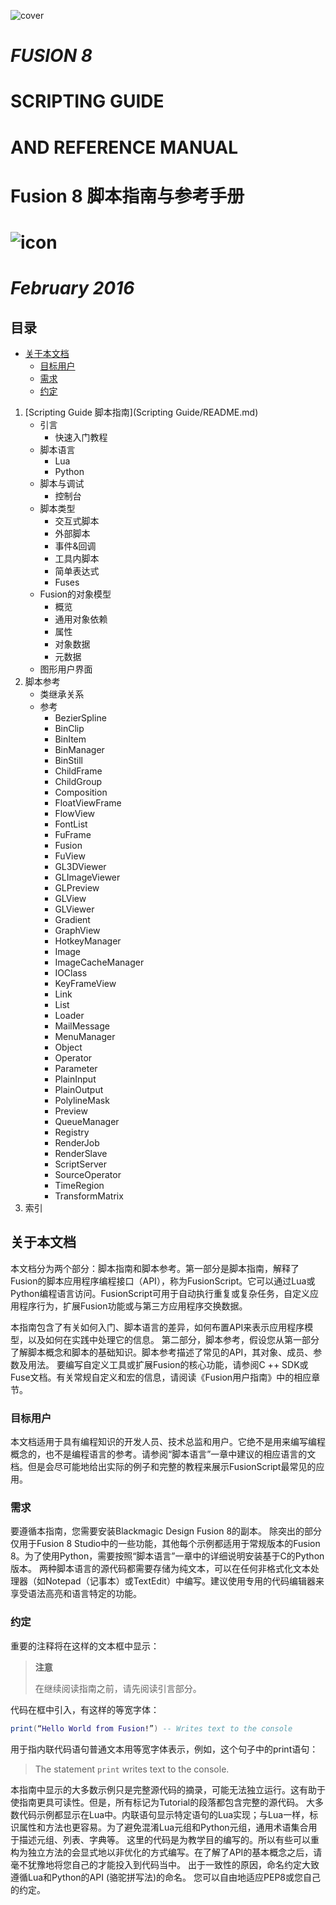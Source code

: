 ![cover](images/cover.jpg)

# *FUSION 8*

# SCRIPTING GUIDE

# AND REFERENCE MANUAL

# Fusion 8 脚本指南与参考手册

# ![icon](images/icon.jpg)

# *February 2016*

<div STYLE="page-break-after: always;"></div>

## 目录

- [关于本文档](#关于本文档)
  - [目标用户](#目标用户)
  - [需求](#需求)
  - [约定](#约定)

1. [Scripting Guide 脚本指南](Scripting Guide/README.md)
   - 引言
     - 快速入门教程
   - 脚本语言
     - Lua
     - Python
   - 脚本与调试
     - 控制台
   - 脚本类型
     - 交互式脚本
     - 外部脚本
     - 事件&回调
     - 工具内脚本
     - 简单表达式
     - Fuses
   - Fusion的对象模型
     - 概览
     - 通用对象依赖
     - 属性
     - 对象数据
     - 元数据
   - 图形用户界面
2. 脚本参考
   - 类继承关系
   - 参考
     - BezierSpline
     - BinClip
     - BinItem
     - BinManager
     - BinStill
     - ChildFrame
     - ChildGroup
     - Composition
     - FloatViewFrame
     - FlowView
     - FontList
     - FuFrame
     - Fusion
     - FuView
     - GL3DViewer
     - GLImageViewer
     - GLPreview
     - GLView
     - GLViewer
     - Gradient
     - GraphView
     - HotkeyManager
     - Image
     - ImageCacheManager
     - IOClass
     - KeyFrameView
     - Link
     - List
     - Loader
     - MailMessage
     - MenuManager
     - Object
     - Operator
     - Parameter
     - PlainInput
     - PlainOutput
     - PolylineMask
     - Preview
     - QueueManager
     - Registry
     - RenderJob
     - RenderSlave
     - ScriptServer
     - SourceOperator
     - TimeRegion
     - TransformMatrix
3. 索引

## 关于本文档

本文档分为两个部分：脚本指南和脚本参考。第一部分是脚本指南，解释了Fusion的脚本应用程序编程接口（API），称为FusionScript。它可以通过Lua或Python编程语言访问。FusionScript可用于自动执行重复或复杂任务，自定义应用程序行为，扩展Fusion功能或与第三方应用程序交换数据。

本指南包含了有关如何入门、脚本语言的差异，如何布置API来表示应用程序模型，以及如何在实践中处理它的信息。
第二部分，脚本参考，假设您从第一部分了解脚本概念和脚本的基础知识。脚本参考描述了常见的API，其对象、成员、参数及用法。
要编写自定义工具或扩展Fusion的核心功能，请参阅C ++ SDK或Fuse文档。有关常规自定义和宏的信息，请阅读《Fusion用户指南》中的相应章节。

### 目标用户

本文档适用于具有编程知识的开发人员、技术总监和用户。它绝不是用来编写编程概念的，也不是编程语言的参考。请参阅“脚本语言”一章中建议的相应语言的文档。但是会尽可能地给出实际的例子和完整的教程来展示FusionScript最常见的应用。

### 需求

要遵循本指南，您需要安装Blackmagic Design Fusion 8的副本。
除突出的部分仅用于Fusion 8 Studio中的一些功能，其他每个示例都适用于常规版本的Fusion 8。为了使用Python，需要按照“脚本语言”一章中的详细说明安装基于C的Python版本。
两种脚本语言的源代码都需要存储为纯文本，可以在任何非格式化文本处理器（如Notepad（记事本）或TextEdit）中编写。建议使用专用的代码编辑器来享受语法高亮和语言特定的功能。

### 约定

重要的注释将在这样的文本框中显示：

> **注意**
>
> 在继续阅读指南之前，请先阅读引言部分。

代码在框中引入，有这样的等宽字体：

```lua
print(“Hello World from Fusion!”) -- Writes text to the console
```

用于指内联代码语句普通文本用等宽字体表示，例如，这个句子中的print语句：

> The statement `print` writes text to the console.

本指南中显示的大多数示例只是完整源代码的摘录，可能无法独立运行。这有助于使指南更具可读性。但是，所有标记为Tutorial的段落都包含完整的源代码。
大多数代码示例都显示在Lua中。内联语句显示特定语句的Lua实现；与Lua一样，标识属性和方法也更容易。为了避免混淆Lua元组和Python元组，通用术语集合用于描述元组、列表、字典等。
这里的代码是为教学目的编写的。所以有些可以重构为独立方法的会显式地以非优化的方式编写。在了解了API的基本概念之后，请毫不犹豫地将您自己的才能投入到代码当中。
出于一致性的原因，命名约定大致遵循Lua和Python的API (骆驼拼写法)的命名。
您可以自由地适应PEP8或您自己的约定。